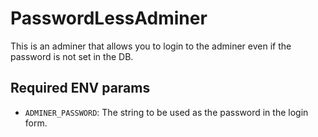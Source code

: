 # PasswordLessAdminer

This is an adminer that allows you to login to the adminer even if the password is not set in the DB.

## Required ENV params

- `ADMINER_PASSWORD`: The string to be used as the password in the login form.
